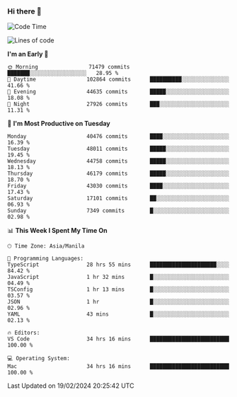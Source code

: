 ### Hi there 👋

<!--START_SECTION:waka-->
![Code Time](http://img.shields.io/badge/Code%20Time-4%2C900%20hrs%2043%20mins-blue)

![Lines of code](https://img.shields.io/badge/From%20Hello%20World%20I%27ve%20Written-110.2%20million%20lines%20of%20code-blue)

**I'm an Early 🐤** 

```text
🌞 Morning                71479 commits       ███████░░░░░░░░░░░░░░░░░░   28.95 % 
🌆 Daytime                102864 commits      ██████████░░░░░░░░░░░░░░░   41.66 % 
🌃 Evening                44635 commits       █████░░░░░░░░░░░░░░░░░░░░   18.08 % 
🌙 Night                  27926 commits       ███░░░░░░░░░░░░░░░░░░░░░░   11.31 % 
```
📅 **I'm Most Productive on Tuesday** 

```text
Monday                   40476 commits       ████░░░░░░░░░░░░░░░░░░░░░   16.39 % 
Tuesday                  48011 commits       █████░░░░░░░░░░░░░░░░░░░░   19.45 % 
Wednesday                44758 commits       █████░░░░░░░░░░░░░░░░░░░░   18.13 % 
Thursday                 46179 commits       █████░░░░░░░░░░░░░░░░░░░░   18.70 % 
Friday                   43030 commits       ████░░░░░░░░░░░░░░░░░░░░░   17.43 % 
Saturday                 17101 commits       ██░░░░░░░░░░░░░░░░░░░░░░░   06.93 % 
Sunday                   7349 commits        █░░░░░░░░░░░░░░░░░░░░░░░░   02.98 % 
```


📊 **This Week I Spent My Time On** 

```text
🕑︎ Time Zone: Asia/Manila

💬 Programming Languages: 
TypeScript               28 hrs 55 mins      █████████████████████░░░░   84.42 % 
JavaScript               1 hr 32 mins        █░░░░░░░░░░░░░░░░░░░░░░░░   04.49 % 
TSConfig                 1 hr 13 mins        █░░░░░░░░░░░░░░░░░░░░░░░░   03.57 % 
JSON                     1 hr                █░░░░░░░░░░░░░░░░░░░░░░░░   02.96 % 
YAML                     43 mins             █░░░░░░░░░░░░░░░░░░░░░░░░   02.13 % 

🔥 Editors: 
VS Code                  34 hrs 16 mins      █████████████████████████   100.00 % 

💻 Operating System: 
Mac                      34 hrs 16 mins      █████████████████████████   100.00 % 
```


 Last Updated on 19/02/2024 20:25:42 UTC
<!--END_SECTION:waka-->


<!--
**rad182/rad182** is a ✨ _special_ ✨ repository because its `README.md` (this file) appears on your GitHub profile.

Here are some ideas to get you started:

- 🔭 I’m currently working on ...
- 🌱 I’m currently learning ...
- 👯 I’m looking to collaborate on ...
- 🤔 I’m looking for help with ...
- 💬 Ask me about ...
- 📫 How to reach me: ...
- 😄 Pronouns: ...
- ⚡ Fun fact: ...
-->
